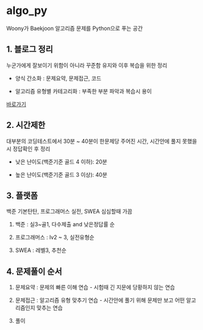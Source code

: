 # algo_py
Woony가 Baekjoon 알고리즘 문제를 Python으로 푸는 공간

## 1. 블로그 정리
누군가에게 잘보이기 위함이 아니라 꾸준함 유지와 이후 복습을 위한 정리

 - 양식 간소화 : 문제요약, 문제접근, 코드

 - 알고리즘 유형별 카테고리화 : 부족한 부분 파악과 복습시 용이

[바로가기](https://whoiswoony.com/)

## 2. 시간제한
대부분의 코딩테스트에서 30분 ~ 40분이 한문제당 주어진 시간, 시간안에 풀지 못했을 시 정답확인 후 정리

- 낮은 난이도(백준기준 골드 4 이하): 20분

- 높은 난이도(백준기준 골드 3 이상): 40분

## 3. 플랫폼
백준 기본탄탄, 프로그래머스 실전, SWEA 심심할때 가끔

1. 백준 : 실3~골1, 다수제출 and 낮은정답률 순

2. 프로그래머스 : lv2 ~ 3, 실전유형순

3. SWEA : 레벨3, 추천순

## 4. 문제풀이 순서
1. 문제요약 : 문제의 빠른 이해 연습 - 시험때 긴 지문에 당황하지 않는 연습

2. 문제접근 : 알고리즘 유형 맞추기 연습  - 시간안에 풀기 위해 문제만 보고 어떤 알고리즘인지 맞추는 연습

3. 풀이
